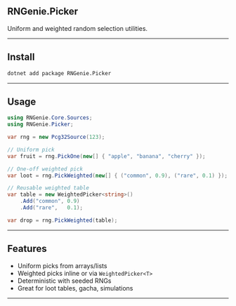 ## RNGenie.Picker

Uniform and weighted random selection utilities.

---

## Install

```sh
dotnet add package RNGenie.Picker
```

---

## Usage

```cs
using RNGenie.Core.Sources;
using RNGenie.Picker;

var rng = new Pcg32Source(123);

// Uniform pick
var fruit = rng.PickOne(new[] { "apple", "banana", "cherry" });

// One-off weighted pick
var loot = rng.PickWeighted(new[] { ("common", 0.9), ("rare", 0.1) });

// Reusable weighted table
var table = new WeightedPicker<string>()
    .Add("common", 0.9)
    .Add("rare",   0.1);

var drop = rng.PickWeighted(table);
```

---

## Features

- Uniform picks from arrays/lists
- Weighted picks inline or via `WeightedPicker<T>`
- Deterministic with seeded RNGs
- Great for loot tables, gacha, simulations

---
